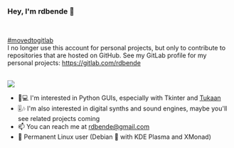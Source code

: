 ### Hey, I'm rdbende 👋

<br>

[\#movedtogitlab](https://gitlab.com/rdbende)\
I no longer use this account for personal projects, but only to contribute to repositories that are hosted on GitHub.
See my GitLab profile for my personal projects: https://gitlab.com/rdbende

<br>

<img src="https://github-readme-stats.vercel.app/api?username=rdbende&show_icons=true&count_private=true&custom_title=My%20GitHub%20stats&theme=slateorange">

- :snake::computer: I'm interested in Python GUIs, especially with Tkinter and [Tukaan](https://github.com/tukaan/tukaan)
- :level_slider::notes: I'm also interested in digital synths and sound engines, maybe you'll see related projects coming
- :mailbox: You can reach me at rdbende@gmail.com
- :penguin: Permanent Linux user (Debian 🎯 with KDE Plasma and XMonad)
